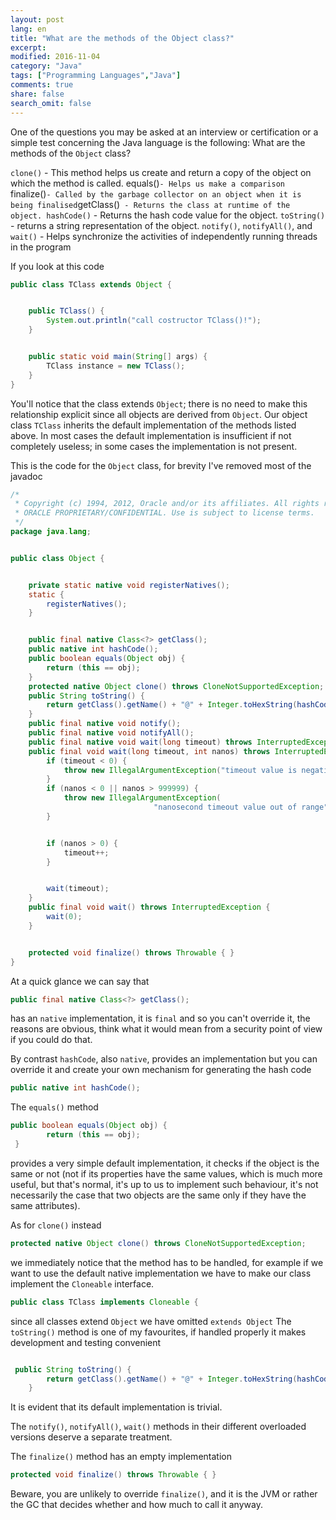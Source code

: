 ```yaml
---
layout: post
lang: en
title: "What are the methods of the Object class?"
excerpt: 
modified: 2016-11-04
category: "Java"
tags: ["Programming Languages","Java"]
comments: true
share: false
search_omit: false
---
```


One of the questions you may be asked at an interview or certification or a simple test concerning the Java language is the following:
What are the methods of the `Object` class?


`clone()` - This method helps us create and return a copy of the object on which the method is called.
equals()` - Helps us make a comparison 
`finalize()` - Called by the garbage collector on an object when it is being finalised
`getClass()` - Returns the class at runtime of the object.
hashCode()` - Returns the hash code value for the object.
`toString()` - returns a string representation of the object.
`notify()`, `notifyAll()`, and `wait()` - Helps synchronize the activities of independently running threads in the program 


If you look at this code

```java
public class TClass extends Object {


    public TClass() {
        System.out.println("call costructor TClass()!");
    }


    public static void main(String[] args) {
        TClass instance = new TClass();
    }
}
```


You'll notice that the class extends `Object`; there is no need to make this relationship explicit since all objects are derived from `Object`. Our object class `TClass` inherits the default implementation of the methods listed above. In most cases the default implementation is insufficient if not completely useless; in some cases the implementation is not present.


This is the code for the `Object` class, for brevity I've removed most of the javadoc

```java
/*
 * Copyright (c) 1994, 2012, Oracle and/or its affiliates. All rights reserved.
 * ORACLE PROPRIETARY/CONFIDENTIAL. Use is subject to license terms.
 */
package java.lang;


public class Object {


    private static native void registerNatives();
    static {
        registerNatives();
    }


    public final native Class<?> getClass();
    public native int hashCode();
    public boolean equals(Object obj) {
        return (this == obj);
    }
    protected native Object clone() throws CloneNotSupportedException;
    public String toString() {
        return getClass().getName() + "@" + Integer.toHexString(hashCode());
    }
    public final native void notify();
    public final native void notifyAll();
    public final native void wait(long timeout) throws InterruptedException;
    public final void wait(long timeout, int nanos) throws InterruptedException {
        if (timeout < 0) {
            throw new IllegalArgumentException("timeout value is negative");
        }
        if (nanos < 0 || nanos > 999999) {
            throw new IllegalArgumentException(
                                "nanosecond timeout value out of range");
        }


        if (nanos > 0) {
            timeout++;
        }


        wait(timeout);
    }
    public final void wait() throws InterruptedException {
        wait(0);
    }


    protected void finalize() throws Throwable { }
}
```

At a quick glance we can say that

```java
public final native Class<?> getClass();
```
has an `native` implementation, it is `final` and so you can't override it, the reasons are obvious, think what it would mean from a security point of view if you could do that.

By contrast `hashCode`, also `native`, provides an implementation but you can override it and create your own mechanism for generating the hash code

```java
public native int hashCode();
```


The `equals()` method

```java 
public boolean equals(Object obj) {
        return (this == obj);
 }
```

provides a very simple default implementation, it checks if the object is the same or not (not if its properties have the same values, which is much more useful, but that's normal, it's up to us to implement such behaviour, it's not necessarily the case that two objects are the same only if they have the same attributes).


As for `clone()` instead 

```java
protected native Object clone() throws CloneNotSupportedException;
```

we immediately notice that the method has to be handled, for example if we want to use the default native implementation we have to make our class implement the `Cloneable` interface.

```java
public class TClass implements Cloneable {
```

since all classes extend `Object` we have omitted `extends Object`
The `toString()` method is one of my favourites, if handled properly it makes development and testing convenient

```java

 public String toString() {
        return getClass().getName() + "@" + Integer.toHexString(hashCode());
    }
```

It is evident that its default implementation is trivial.


The `notify()`, `notifyAll()`, `wait()` methods in their different overloaded versions deserve a separate treatment.


The `finalize()` method has an empty implementation

```java
protected void finalize() throws Throwable { }
```

Beware, you are unlikely to override `finalize()`, and it is the JVM or rather the GC that decides whether and how much to call it anyway.